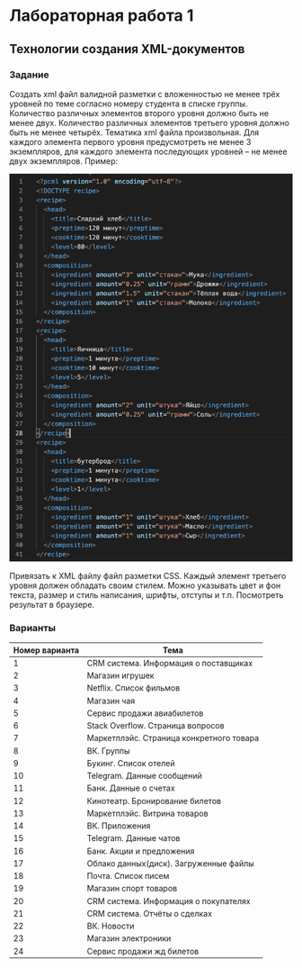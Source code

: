 # Лабораторная работа 1

## Технологии создания XML-документов

### Задание

Создать xml файл валидной разметки с вложенностью не менее трёх уровней по теме согласно номеру студента в списке группы. Количество различных элементов второго уровня должно быть не менее двух. Количество различных элементов третьего уровня должно быть не менее четырёх. Тематика xml файла произвольная. Для каждого элемента первого уровня предусмотреть не менее 3 экземпляров, для каждого элемента последующих уровней – не менее двух экземпляров. Пример:
 
![Пример](../resources/1.png)

Привязать к XML файлу файл разметки CSS. Каждый элемент третьего уровня должен обладать своим стилем. Можно указывать цвет и фон текста, размер и стиль написания, шрифты, отступы и т.п.
Посмотреть результат в браузере.

### Варианты

|Номер варианта|Тема|
|-------|-----------|
|1|CRM система. Информация о поставщиках|
|2|Магазин игрушек|
|3|Netflix. Список фильмов|
|4|Магазин чая|
|5|Сервис продажи авиабилетов|
|6|Stack Overflow. Страница вопросов|
|7|Маркетплэйс. Страница конкретного товара|
|8|ВК. Группы|
|9|Букинг. Список отелей|
|10|Telegram. Данные сообщений|
|11|Банк. Данные о счетах|
|12|Кинотеатр. Бронирование билетов|
|13|Маркетплэйс. Витрина товаров|
|14|ВК. Приложения|
|15|Telegram. Данные чатов|
|16|Банк. Акции и предложения|
|17|Облако данных(диск). Загруженные файлы|
|18|Почта. Список писем|
|19|Магазин спорт товаров|
|20|CRM система. Информация о покупателях|
|21|CRM система. Отчёты о сделках|
|22|ВК. Новости|
|23|Магазин электроники|
|24|Сервис продажи жд билетов|

